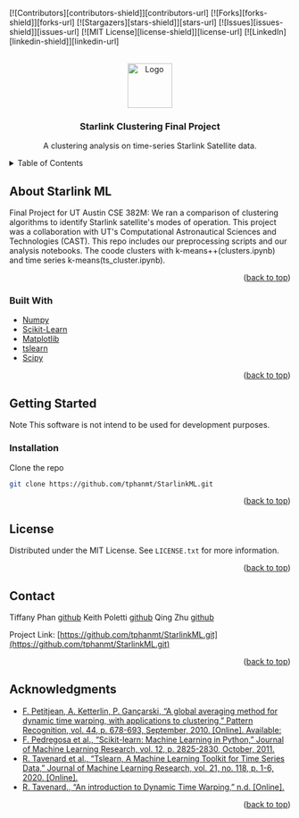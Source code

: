 <div id="top"></div>
<!--
*** Thanks for checking out the Best-README-Template. If you have a suggestion
*** that would make this better, please fork the repo and create a pull request
*** or simply open an issue with the tag "enhancement".
*** Don't forget to give the project a star!
*** Thanks again! Now go create something AMAZING! :D
-->



<!-- PROJECT SHIELDS -->
<!--
*** I'm using markdown "reference style" links for readability.
*** Reference links are enclosed in brackets [ ] instead of parentheses ( ).
*** See the bottom of this document for the declaration of the reference variables
*** for contributors-url, forks-url, etc. This is an optional, concise syntax you may use.
*** https://www.markdownguide.org/basic-syntax/#reference-style-links
-->
[![Contributors][contributors-shield]][contributors-url]
[![Forks][forks-shield]][forks-url]
[![Stargazers][stars-shield]][stars-url]
[![Issues][issues-shield]][issues-url]
[![MIT License][license-shield]][license-url]
[![LinkedIn][linkedin-shield]][linkedin-url]



<!-- PROJECT LOGO -->
<br />
<div align="center">
  <a href="https://github.com/tphanmt/StarlinkML.git">
    <img src="images/logo.png" alt="Logo" width="80" height="80">
  </a>

<h3 align="center">Starlink Clustering Final Project</h3>

  <p align="center">
    A clustering analysis on time-series Starlink Satellite data.
    <br />
  </p>
</div>



<!-- TABLE OF CONTENTS -->
<details>
  <summary>Table of Contents</summary>
  <ol>
    <li>
      <a href="#about-Starlink-ML">About The Project</a>
      <ul>
        <li><a href="#built-with">Built With</a></li>
      </ul>
    </li>
    <li>
      <a href="#getting-started">Getting Started</a>
      <ul>
        <li><a href="#installation">Installation</a></li>
      </ul>
    </li>
    <li><a href="#contact">Contact</a></li>
    <li><a href="#acknowledgments">Acknowledgments</a></li>
  </ol>
</details>



<!-- ABOUT THE PROJECT -->
## About Starlink ML

Final Project for UT Austin CSE 382M: We ran a comparison of clustering algorithms to identify Starlink satellite's modes of operation. This project was a collaboration with UT's Computational Astronautical Sciences and Technologies (CAST). This repo includes our preprocessing scripts and our analysis notebooks. The coode clusters with k-means++(clusters.ipynb) and time series k-means(ts_cluster.ipynb).
<p align="right">(<a href="#top">back to top</a>)</p>



### Built With

* [Numpy](https://numpy.org/)
* [Scikit-Learn](https://scikit-learn.org/stable/)
* [Matplotlib](https://matplotlib.org/)
* [tslearn](https://tslearn.readthedocs.io/en/stable/)
* [Scipy](https://scipy.org/)
<p align="right">(<a href="#top">back to top</a>)</p>



<!-- GETTING STARTED -->
## Getting Started
Note This software is not intend to be used for development purposes. 

### Installation


Clone the repo
   ```sh
   git clone https://github.com/tphanmt/StarlinkML.git
   ```

<p align="right">(<a href="#top">back to top</a>)</p>





## License

Distributed under the MIT License. See `LICENSE.txt` for more information.

<p align="right">(<a href="#top">back to top</a>)</p>



<!-- CONTACT -->
## Contact

Tiffany Phan [github](https://github.com/tphanmt)
Keith Poletti [github](https://github.com/KPoletti)
Qing Zhu [github](https://github.com/qing42102)

Project Link: [https://github.com/tphanmt/StarlinkML.git](https://github.com/tphanmt/StarlinkML.git)

<p align="right">(<a href="#top">back to top</a>)</p>



<!-- ACKNOWLEDGMENTS -->
## Acknowledgments

* [F. Petitjean, A. Ketterlin, P. Gançarski, “A global averaging method for dynamic time warping, with applications to clustering,” Pattern Recognition, vol. 44,  p. 678-693, September, 2010. [Online]. Available:](https://lig-membres.imag.fr/bisson/cours/M2INFO-AIW-ML/papers/PetitJean11.pdf)
* [F. Pedregosa et al., “Scikit-learn: Machine Learning in Python,” Journal of Machine Learning Research, vol. 12, p. 2825-2830, October, 2011.](https://jmlr.csail.mit.edu/papers/volume12/pedregosa11a/pedregosa11a.pdf)
* [R. Tavenard et al., “Tslearn, A Machine Learning Toolkit for Time Series Data,” Journal of Machine Learning Research, vol. 21, no. 118, p. 1-6, 2020. [Online].](http://jmlr.org/papers/v21/20-091.html)
* [R. Tavenard., “An introduction to Dynamic Time Warping,” n.d. [Online].](https://rtavenar.github.io/blog/dtw.html)
<p align="right">(<a href="#top">back to top</a>)</p>


